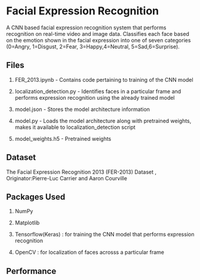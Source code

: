 # Facial Expression Recognition 
A CNN based facial expression recognition system that performs recognition on real-time video and image data. 
Classifies each face based on the emotion shown in the facial expression into one of seven categories (0=Angry, 1=Disgust, 2=Fear, 3=Happy,4=Neutral, 5=Sad,6=Surprise).

## Files
1) FER_2013.ipynb - Contains code pertaining to training of the CNN model

2) localization_detection.py - Identifies faces in a particular frame and performs expression recognition using the already trained model

3) model.json - Stores the model architecture information

4) model.py - Loads the model architecture along with pretrained weights, makes it available to localization_detection script

5) model_weights.h5 - Pretrained weights


## Dataset 

The Facial Expression Recognition 2013 (FER-2013) Dataset
, Originator:Pierre-Luc Carrier and Aaron Courville

## Packages Used

1) NumPy


2) Matplotlib

3) Tensorflow(Keras) : for training the CNN model that performs expression recognition

4) OpenCV : for localization of faces acrosss a particular frame

## Performance 

